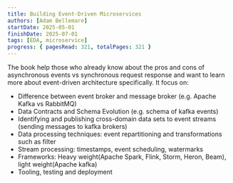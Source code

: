 ```yaml
---
title: Building Event-Driven Microservices
authors: [Adam Bellemare]
startDate: 2025-05-01
finishDate: 2025-07-01
tags: [EDA, microservice]
progress: { pagesRead: 321, totalPages: 321 }
---
```

The book help those who already know about the pros and cons of asynchronous events vs synchronous request response and want to learn more about event-driven architecture specifically. It focus on:
- Difference between event broker and message broker (e.g. Apache Kafka vs RabbitMQ)
- Data Contracts and Schema Evolution (e.g. schema of kafka events)
- Identifying and publishing cross-domain data sets to event streams (sending messages to kafka brokers)
- Data processing techniques: event repartitioning and transformations such as filter
- Stream processing: timestamps, event scheduling, watermarks 
- Frameworks: Heavy weight(Apache Spark, Flink, Storm, Heron, Beam), light weight(Apache kafka)
- Tooling, testing and deployment

